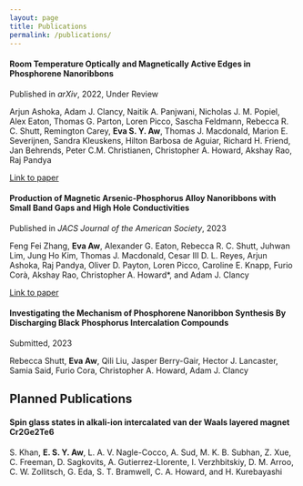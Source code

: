 ```yaml
---
layout: page
title: Publications
permalink: /publications/
---
```


#### **Room Temperature Optically and Magnetically Active Edges in Phosphorene Nanoribbons**
Published in *arXiv*, 2022, Under Review 

Arjun Ashoka, Adam J. Clancy, Naitik A. Panjwani, Nicholas J. M. Popiel, Alex Eaton, Thomas G. Parton, Loren Picco, Sascha Feldmann, Rebecca R. C. Shutt, Remington Carey, **Eva S. Y. Aw**, Thomas J. Macdonald, Marion E. Severijnen, Sandra Kleuskens, Hilton Barbosa de Aguiar, Richard H. Friend, Jan Behrends, Peter C.M. Christianen, Christopher A. Howard, Akshay Rao, Raj Pandya

[Link to paper](https://arxiv.org/abs/2211.11374)

#### **Production of Magnetic Arsenic-Phosphorus Alloy Nanoribbons with Small Band Gaps and High Hole Conductivities**
Published in _JACS Journal of the American Society_, 2023

Feng Fei Zhang, **Eva Aw**, Alexander G. Eaton, Rebecca R. C. Shutt, Juhwan Lim, Jung Ho Kim, Thomas J. Macdonald, Cesar III D. L. Reyes, Arjun Ashoka, Raj Pandya, Oliver D. Payton, Loren Picco, Caroline E. Knapp, Furio Corà, Akshay Rao, Christopher A. Howard*, and Adam J. Clancy

[Link to paper](https://pubs.acs.org/doi/full/10.1021/jacs.3c03230)

#### **Investigating the Mechanism of Phosphorene Nanoribbon Synthesis By Discharging Black Phosphorus Intercalation Compounds**
Submitted, 2023

Rebecca Shutt, **Eva Aw**, Qili Liu, Jasper Berry-Gair, Hector J. Lancaster, Samia Said, Furio Cora, Christopher A. Howard, Adam J. Clancy

## Planned Publications
#### **Spin glass states in alkali-ion intercalated van der Waals layered magnet Cr2Ge2Te6**
S. Khan, **E. S. Y. Aw**, L. A. V. Nagle-Cocco, A. Sud, M. K. B. Subhan, Z. Xue, C. Freeman, D. Sagkovits, A. Gutierrez-Llorente, I. Verzhbitskiy, D. M. Arroo, C. W. Zollitsch, G. Eda, S. T. Bramwell, C. A. Howard, and H. Kurebayashi
